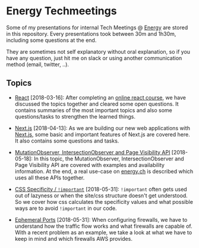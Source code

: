 # Energy Techmeetings

Some of my presentations for internal Tech Meetings @ [Energy](https://energy.ch) are stored in this repository. Every presentations took between 30m and 1h30m, including some questions at the end.

They are sometimes not self explanatory without oral explanation, so if you have any question, just hit me on slack or using another communication method (email, twitter, ..).

## Topics

- [React](2018-03-16-react.md) [2018-03-16]:
  After completing an [online react course](https://www.udemy.com/react-the-complete-guide-incl-redux/), we have discussed the topics together and cleared some open questions.
  It contains summaries of the most important topics and also some questions/tasks to strengthen the learned things.

- [Next.js](2018-04-13-nextjs.md) [2018-04-13]:
  As we are building our new web applications with [Next.js](https://github.com/zeit/next.js), some basic and important features of Next.js are covered here.
  It also contains some questions and tasks.

- [MutationObserver, IntersectionObserver and Page Visibility API](2018-05-18-js-apis.md) [2018-05-18]:
  In this topic, the MutationObserver, IntersectionObserver and Page Visibility API are covered with examples and availability information.
  At the end, a real use-case on [energy.ch](https://energy.ch) is described which uses all these APIs together.

- [CSS Specificity / `!important`](2018-05-31-css-specificity.md) [2018-05-31]:
  `!important` often gets used out of lazyness or when the site/css structure doesn't get understood.
  So we cover how css calculates the specificity values and what possible ways are to avoid `!important` in our code.

- [Ephemeral Ports](2018-05-31-ephemeral-ports.md) [2018-05-31]:
  When configuring firewalls, we have to understand how the traffic flow works and what firewalls are capable of.
  With a recent problem as an example, we take a look at what we have to keep in mind and which firewalls AWS provides.
